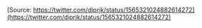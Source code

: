 [Source: https://twitter.com/diprjk/status/1565321024882614272](https://twitter.com/diprjk/status/1565321024882614272)